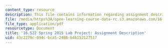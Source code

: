 ```yaml
---
content_type: resource
description: This file contains information regarding assignment description.
file: /media/https%3A/open-learning-course-data-rc.s3.amazonaws.com/16-522-space-propulsion-spring-2015/43c2279c094cbca52486b4b152127517_MIT16_522S15_LabAssignment.pdf
file_type: application/pdf
resourcetype: Document
title: '16.522 Spring 2015 Lab Project: Assignment Description'
uid: 43c2279c-094c-bca5-2486-b4b152127517
---
```

